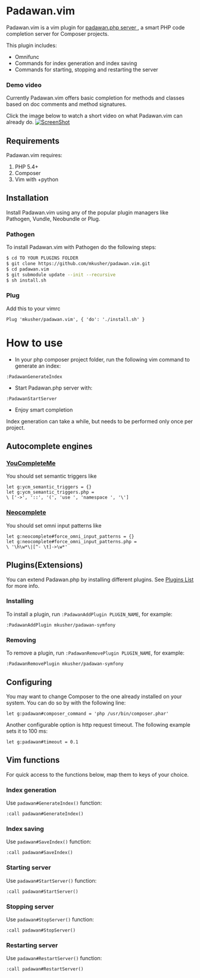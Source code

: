 Padawan.vim
===========

Padawan.vim is a vim plugin for [padawan.php server
](https://github.com/mkusher/padawan.php), a smart PHP code
completion server for Composer projects.

This plugin includes:
- Omnifunc
- Commands for index generation and index saving
- Commands for starting, stopping and restarting the server

### Demo video

Currently Padawan.vim offers basic completion for methods and classes based on doc comments
and method signatures.

Click the image below to watch a short video on what Padawan.vim can already do.
[![ScreenShot](http://i1.ytimg.com/vi/Y54P2N1T6-I/maxresdefault.jpg)](https://www.youtube.com/watch?v=Y54P2N1T6-I)

Requirements
------------

Padawan.vim requires:

1. PHP 5.4+
2. Composer
3. Vim with +python

Installation
------------

Install Padawan.vim using any of the popular plugin managers like Pathogen,
Vundle, Neobundle or Plug.

### Pathogen

To install Padawan.vim with Pathogen do the following steps:
```bash
$ cd TO YOUR PLUGINS FOLDER
$ git clone https://github.com/mkusher/padawan.vim.git
$ cd padawan.vim
$ git submodule update --init --recursive
$ sh install.sh
```

### Plug
Add this to your vimrc
```vim
Plug 'mkusher/padawan.vim', { 'do': './install.sh' }
```

How to use
==========

- In your php composer project folder, run the following
vim command to generate an index:
```vim
:PadawanGenerateIndex
```
- Start Padawan.php server with:
```vim
:PadawanStartServer
```
- Enjoy smart completion

Index generation can take a while, but needs to be performed only once per project.

Autocomplete engines
-------------------

### [YouCompleteMe](https://github.com/Valloric/YouCompleteMe)

You should set semantic triggers like
```vim
let g:ycm_semantic_triggers = {}
let g:ycm_semantic_triggers.php =
\ ['->', '::', '(', 'use ', 'namespace ', '\']
```

### [Neocomplete](https://github.com/Shougo/neocomplete.vim)

You should set omni input patterns like
```vim
let g:neocomplete#force_omni_input_patterns = {}
let g:neocomplete#force_omni_input_patterns.php =
\ '\h\w*\|[^- \t]->\w*'
```

Plugins(Extensions)
-------------------

You can extend Padawan.php by installing different plugins.
See [Plugins List](https://github.com/mkusher/padawan.php/wiki/Plugins-list)
for more info.

### Installing
To install a plugin, run `:PadawanAddPlugin PLUGIN_NAME`, for example:
```vim
:PadawanAddPlugin mkusher/padawan-symfony
```

### Removing
To remove a plugin, run `:PadawanRemovePlugin PLUGIN_NAME`, for example:
```vim
:PadawanRemovePlugin mkusher/padawan-symfony
```

Configuring
-----------

You may want to change Composer to the one already installed on your system.
You can do so by with the following line:
```vim
let g:padawan#composer_command = 'php /usr/bin/composer.phar'
```
Another configurable option is http request timeout. The following
example sets it to 100 ms:
```vim
let g:padawan#timeout = 0.1
```

Vim functions
-------------

For quick access to the functions below, map them to keys of your choice.

### Index generation
Use `padawan#GenerateIndex()` function:
```vim
:call padawan#GenerateIndex()
```

### Index saving
Use `padawan#SaveIndex()` function:
```vim
:call padawan#SaveIndex()
```

### Starting server
Use `padawan#StartServer()` function:
```vim
:call padawan#StartServer()
```

### Stopping server
Use `padawan#StopServer()` function:
```vim
:call padawan#StopServer()
```

### Restarting server
Use `padawan#RestartServer()` function:
```vim
:call padawan#RestartServer()
```

